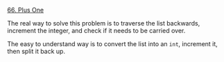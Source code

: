 [66. Plus One](https://leetcode.com/problems/plus-one/)

The real way to solve this problem is to traverse the list backwards, increment the integer, and check if it needs to be carried over. 

The easy to understand way is to convert the list into an `int`, increment it, then split it back up.